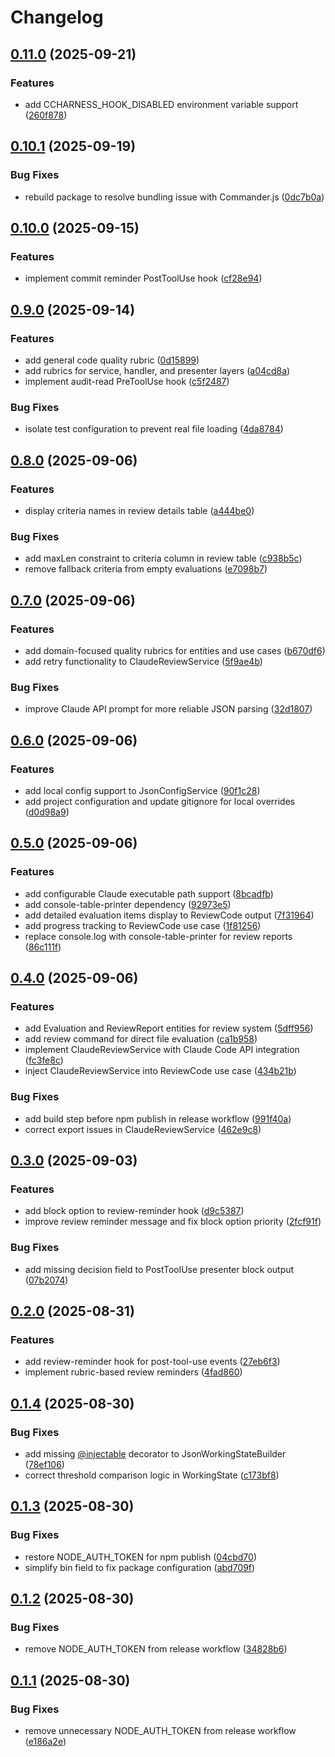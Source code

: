 # Changelog

## [0.11.0](https://github.com/elct9620/ccharness/compare/v0.10.1...v0.11.0) (2025-09-21)


### Features

* add CCHARNESS_HOOK_DISABLED environment variable support ([260f878](https://github.com/elct9620/ccharness/commit/260f8780377e1d11200e54530f85d38e442a99fd))

## [0.10.1](https://github.com/elct9620/ccharness/compare/v0.10.0...v0.10.1) (2025-09-19)


### Bug Fixes

* rebuild package to resolve bundling issue with Commander.js ([0dc7b0a](https://github.com/elct9620/ccharness/commit/0dc7b0a7e0c5e78255f213a86d0d8f4d3f2ff3e8))

## [0.10.0](https://github.com/elct9620/ccharness/compare/v0.9.0...v0.10.0) (2025-09-15)


### Features

* implement commit reminder PostToolUse hook ([cf28e94](https://github.com/elct9620/ccharness/commit/cf28e949dc378c01ae52054a49589aeeeae28ae6))

## [0.9.0](https://github.com/elct9620/ccharness/compare/v0.8.0...v0.9.0) (2025-09-14)


### Features

* add general code quality rubric ([0d15899](https://github.com/elct9620/ccharness/commit/0d15899a63d589c2af2db77dc13da74b48358296))
* add rubrics for service, handler, and presenter layers ([a04cd8a](https://github.com/elct9620/ccharness/commit/a04cd8adcf3afaa90ac6ca63a2b0667e3e2d6688))
* implement audit-read PreToolUse hook ([c5f2487](https://github.com/elct9620/ccharness/commit/c5f2487b54f79deb109cdd2e0b4c987ce6fb5a80))


### Bug Fixes

* isolate test configuration to prevent real file loading ([4da8784](https://github.com/elct9620/ccharness/commit/4da8784ee95b690a2b38a6791be6e6c499acb398))

## [0.8.0](https://github.com/elct9620/ccharness/compare/v0.7.0...v0.8.0) (2025-09-06)


### Features

* display criteria names in review details table ([a444be0](https://github.com/elct9620/ccharness/commit/a444be043cf36d6757be5c4674591d16e7bef30e))


### Bug Fixes

* add maxLen constraint to criteria column in review table ([c938b5c](https://github.com/elct9620/ccharness/commit/c938b5cd95b9ab51e5c4d90ff430283585015998))
* remove fallback criteria from empty evaluations ([e7098b7](https://github.com/elct9620/ccharness/commit/e7098b70806597b8ceaae66a6b0d6dad925e73a5))

## [0.7.0](https://github.com/elct9620/ccharness/compare/v0.6.0...v0.7.0) (2025-09-06)


### Features

* add domain-focused quality rubrics for entities and use cases ([b670df6](https://github.com/elct9620/ccharness/commit/b670df66ec144f01209b612bec7a20e23d5c75e0))
* add retry functionality to ClaudeReviewService ([5f9ae4b](https://github.com/elct9620/ccharness/commit/5f9ae4bd903e1c94882b970aacb57144743e6397))


### Bug Fixes

* improve Claude API prompt for more reliable JSON parsing ([32d1807](https://github.com/elct9620/ccharness/commit/32d18074054b8a23e2c16d5dee46c12db99254c4))

## [0.6.0](https://github.com/elct9620/ccharness/compare/v0.5.0...v0.6.0) (2025-09-06)


### Features

* add local config support to JsonConfigService ([90f1c28](https://github.com/elct9620/ccharness/commit/90f1c28fa718e8c34a9035559a3fb88a9f8a7520))
* add project configuration and update gitignore for local overrides ([d0d98a9](https://github.com/elct9620/ccharness/commit/d0d98a9b0a3955a4afc072c80433b171635be663))

## [0.5.0](https://github.com/elct9620/ccharness/compare/v0.4.0...v0.5.0) (2025-09-06)


### Features

* add configurable Claude executable path support ([8bcadfb](https://github.com/elct9620/ccharness/commit/8bcadfbd892db340f3457504fa648925a332bec6))
* add console-table-printer dependency ([92973e5](https://github.com/elct9620/ccharness/commit/92973e5ec533d49496cc411a0c7053815d76f599))
* add detailed evaluation items display to ReviewCode output ([7f31964](https://github.com/elct9620/ccharness/commit/7f31964c6104b2472b5593891e19a52cb874d732))
* add progress tracking to ReviewCode use case ([1f81256](https://github.com/elct9620/ccharness/commit/1f812566bd02ec772e556ffdb64289ed158c051e))
* replace console.log with console-table-printer for review reports ([86c111f](https://github.com/elct9620/ccharness/commit/86c111f697ed354ae7fb01124deed49c3224214a))

## [0.4.0](https://github.com/elct9620/ccharness/compare/v0.3.0...v0.4.0) (2025-09-06)


### Features

* add Evaluation and ReviewReport entities for review system ([5dff956](https://github.com/elct9620/ccharness/commit/5dff956a8e3a4cf0f61bcd3597bdaa1c7b34f9d3))
* add review command for direct file evaluation ([ca1b958](https://github.com/elct9620/ccharness/commit/ca1b9589faea9be12e42db8cf974ef2fc82cb472))
* implement ClaudeReviewService with Claude Code API integration ([fc3fe8c](https://github.com/elct9620/ccharness/commit/fc3fe8c3df9e22ead8c79f29006cd34ea50a2593))
* inject ClaudeReviewService into ReviewCode use case ([434b21b](https://github.com/elct9620/ccharness/commit/434b21b475b8c92b59ad06b5dfb0a0ff15c825a7))


### Bug Fixes

* add build step before npm publish in release workflow ([991f40a](https://github.com/elct9620/ccharness/commit/991f40a47f236ec52caef054e4fe3f527dd1bc71))
* correct export issues in ClaudeReviewService ([462e9c8](https://github.com/elct9620/ccharness/commit/462e9c814159ed358a906c58715a41200c8cdfee))

## [0.3.0](https://github.com/elct9620/ccharness/compare/v0.2.0...v0.3.0) (2025-09-03)

### Features

- add block option to review-reminder hook ([d9c5387](https://github.com/elct9620/ccharness/commit/d9c53877acf90552ce0302a4d4783ef5d10593a7))
- improve review reminder message and fix block option priority ([2fcf91f](https://github.com/elct9620/ccharness/commit/2fcf91f605e7d66dd6401c4086c78d1162b90c0a))

### Bug Fixes

- add missing decision field to PostToolUse presenter block output ([07b2074](https://github.com/elct9620/ccharness/commit/07b207451fbfbc8bfc6a9f36ca1ba9d0d46ea2c9))

## [0.2.0](https://github.com/elct9620/ccharness/compare/v0.1.4...v0.2.0) (2025-08-31)

### Features

- add review-reminder hook for post-tool-use events ([27eb6f3](https://github.com/elct9620/ccharness/commit/27eb6f372538194bb450105e60dc72a425b451a9))
- implement rubric-based review reminders ([4fad860](https://github.com/elct9620/ccharness/commit/4fad860fef70852cce601ba3fa74bb9c697e34b6))

## [0.1.4](https://github.com/elct9620/ccharness/compare/v0.1.3...v0.1.4) (2025-08-30)

### Bug Fixes

- add missing [@injectable](https://github.com/injectable) decorator to JsonWorkingStateBuilder ([78ef106](https://github.com/elct9620/ccharness/commit/78ef10614a46cba40a07246e60734f521b16a0a7))
- correct threshold comparison logic in WorkingState ([c173bf8](https://github.com/elct9620/ccharness/commit/c173bf8130a5033b3741220a265df9cd1097c28f))

## [0.1.3](https://github.com/elct9620/ccharness/compare/v0.1.2...v0.1.3) (2025-08-30)

### Bug Fixes

- restore NODE_AUTH_TOKEN for npm publish ([04cbd70](https://github.com/elct9620/ccharness/commit/04cbd708ff759f60a900f91204d1bb877cb3da76))
- simplify bin field to fix package configuration ([abd709f](https://github.com/elct9620/ccharness/commit/abd709f12df8e3faab54a64196840d60fdbb5d5b))

## [0.1.2](https://github.com/elct9620/ccharness/compare/v0.1.1...v0.1.2) (2025-08-30)

### Bug Fixes

- remove NODE_AUTH_TOKEN from release workflow ([34828b6](https://github.com/elct9620/ccharness/commit/34828b61001aeaba368d99d4d2feeed896ef2360))

## [0.1.1](https://github.com/elct9620/ccharness/compare/v0.1.0...v0.1.1) (2025-08-30)

### Bug Fixes

- remove unnecessary NODE_AUTH_TOKEN from release workflow ([e186a2e](https://github.com/elct9620/ccharness/commit/e186a2e4d9039ecfbd896bbc2413a4f55e672d10))
